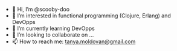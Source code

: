 - 👋 Hi, I’m @scooby-doo
- 👀 I’m interested in functional programming (Clojure, Erlang) and DevOpps
- 🌱 I’m currently learning DevOpps
- 💞️ I’m looking to collaborate on ...
- 📫 How to reach me: tanya.moldovan@gmail.com

<!---
scooby-doo/scooby-doo is a ✨ special ✨ repository because its `README.md` (this file) appears on your GitHub profile.
You can click the Preview link to take a look at your changes.
--->
